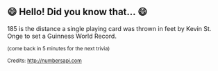 ## :smile: Hello! Did you know that... :smile:
185 is the distance a single playing card was thrown in feet by Kevin St. Onge to set a Guinness World Record.

<sup>(come back in 5 minutes for the next trivia)</sup>


<sup>Credits: http://numbersapi.com</sup>
